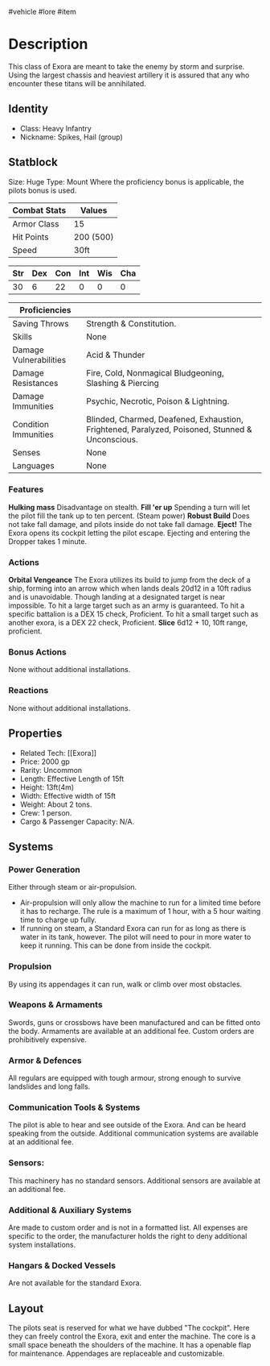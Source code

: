 #vehicle #lore #item
# Description
This class of Exora are meant to take the enemy by storm and surprise. Using the largest chassis and heaviest artillery it is assured that any who encounter these titans will be annihilated.
## Identity
- Class: Heavy Infantry
- Nickname: Spikes, Hail (group)

## Statblock
Size: Huge
Type: Mount
Where the proficiency bonus is applicable, the pilots bonus is used.

| Combat Stats | Values    |
| ------------ | --------- |
| Armor Class  | 15        |
| Hit Points   | 200 (500) |
| Speed        | 30ft      | 

| Str | Dex | Con | Int | Wis | Cha |
| --- | --- | --- | --- | --- | --- |
| 30  | 6   | 22  | 0   | 0   | 0   | 

| Proficiencies          |                                                                                                 |
| ---------------------- | ----------------------------------------------------------------------------------------------- |
| Saving Throws          | Strength & Constitution.                                                                        |
| Skills                 | None                                                                                            |
| Damage Vulnerabilities | Acid & Thunder                                                                                  |
| Damage Resistances     | Fire, Cold, Nonmagical Bludgeoning, Slashing & Piercing                                         | 
| Damage Immunities      | Psychic, Necrotic, Poison & Lightning.                                                          |
| Condition Immunities   | Blinded, Charmed, Deafened, Exhaustion, Frightened, Paralyzed, Poisoned, Stunned & Unconscious. |
| Senses                 | None                                                                                            |
| Languages              | None                                                                                            |

### Features
**Hulking mass** Disadvantage on stealth.
**Fill 'er up** Spending a turn will let the pilot fill the tank up to ten percent. (Steam power)
**Robust Build** Does not take fall damage, and pilots inside do not take fall damage.
**Eject!** The Exora opens its cockpit letting the pilot escape. Ejecting and entering the Dropper takes 1 minute.

### Actions
**Orbital Vengeance** The Exora utilizes its build to jump from the deck of a ship, forming into an arrow which when lands deals 20d12 in a 10ft radius and is unavoidable. Though landing at a designated target is near impossible. To hit a large target such as  an army is guaranteed. To hit a specific battalion is a DEX 15 check, Proficient. To hit a small target such as another exora, is a DEX 22 check, Proficient.
**Slice** 6d12 + 10, 10ft range, proficient.

### Bonus Actions
None without additional installations.
### Reactions
None without additional installations.
## Properties
- Related Tech: [[Exora]]
- Price: 2000 gp
- Rarity: Uncommon
- Length: Effective Length of 15ft
- Height: 13ft(4m)
- Width: Effective width of 15ft
- Weight: About 2 tons.
- Crew: 1 person.
- Cargo & Passenger Capacity: N/A.

## Systems
### Power Generation
Either through steam or air-propulsion.
- Air-propulsion will only allow the machine to run for a limited time before it has to recharge. The rule is a maximum of 1 hour, with a 5 hour waiting time to charge up fully.
- If running on steam, a Standard Exora can run for as long as there is water in its tank, however. The pilot will need to pour in more water to keep it running. This can be done from inside the cockpit.
### Propulsion
By using its appendages it can run, walk or climb over most obstacles.
### Weapons & Armaments
Swords, guns or crossbows have been manufactured and can be fitted onto the body. 
Armaments are available at an additional fee. Custom orders are prohibitively expensive.
### Armor & Defences
All regulars are equipped with tough armour, strong enough to survive landslides and long falls.
### Communication Tools & Systems
The pilot is able to hear and see outside of the Exora. And can be heard speaking from the outside.
Additional communication systems are available at an additional fee.
### Sensors:
This machinery has no standard sensors.
Additional sensors are available at an additional fee.
### Additional & Auxiliary Systems
Are made to custom order and is not in a formatted list. All expenses are specific to the order, the manufacturer holds the right to deny additional system installations.
### Hangars & Docked Vessels
Are not available for the standard Exora.
## Layout
The pilots seat is reserved for what we have dubbed "The cockpit". Here they can freely control the Exora, exit and enter the machine. 
The core is a small space beneath the shoulders of the machine. It has a openable flap for maintenance. 
Appendages are replaceable and customizable.
